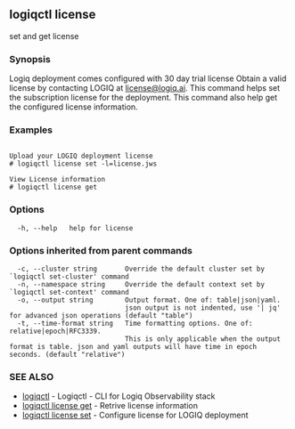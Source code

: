 ## logiqctl license

set and get license

### Synopsis


Logiq deployment comes configured with 30 day trial license
Obtain a valid license by contacting LOGIQ at license@logiq.ai.
This command helps set the subscription license for the deployment.
This command also help get the configured license information.


### Examples

```

Upload your LOGIQ deployment license
# logiqctl license set -l=license.jws

View License information
# logiqctl license get 

```

### Options

```
  -h, --help   help for license
```

### Options inherited from parent commands

```
  -c, --cluster string       Override the default cluster set by `logiqctl set-cluster' command
  -n, --namespace string     Override the default context set by `logiqctl set-context' command
  -o, --output string        Output format. One of: table|json|yaml. 
                             json output is not indented, use '| jq' for advanced json operations (default "table")
  -t, --time-format string   Time formatting options. One of: relative|epoch|RFC3339. 
                             This is only applicable when the output format is table. json and yaml outputs will have time in epoch seconds. (default "relative")
```

### SEE ALSO

* [logiqctl](logiqctl.md)	 - Logiqctl - CLI for Logiq Observability stack
* [logiqctl license get](logiqctl_license_get.md)	 - Retrive license information
* [logiqctl license set](logiqctl_license_set.md)	 - Configure license for LOGIQ deployment

